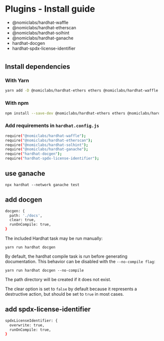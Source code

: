 
# Plugins - Install guide

- @nomiclabs/hardhat-waffle
- @nomiclabs/hardhat-etherscan
- @nomiclabs/hardhat-solhint
- @nomiclabs/hardhat-ganache
- hardhat-docgen
- hardhat-spdx-license-identifier

#

## Install dependencies

### With Yarn

```bash
yarn add -D @nomiclabs/hardhat-ethers ethers @nomiclabs/hardhat-waffle ethereum-waffle chai @nomiclabs/hardhat-etherscan @nomiclabs/hardhat-solhint @nomiclabs/hardhat-ganache hardhat-docgen hardhat-spdx-license-identifier
```

### With npm

```bash
npm install --save-dev @nomiclabs/hardhat-ethers ethers @nomiclabs/hardhat-waffle ethereum-waffle chai @nomiclabs/hardhat-etherscan @nomiclabs/hardhat-solhint @nomiclabs/hardhat-ganache hardhat-docgen hardhat-spdx-license-identifier
```

### Add requirements in `hardhat.config.js`

```bash
require("@nomiclabs/hardhat-waffle");
require("@nomiclabs/hardhat-etherscan");
require("@nomiclabs/hardhat-solhint");
require("@nomiclabs/hardhat-ganache");
require("hardhat-docgen");
require("hardhat-spdx-license-identifier");
```

## use ganache
``npx hardhat --network ganache test``

## add docgen

````bash
docgen: {
  path: './docs',
  clear: true,
  runOnCompile: true,
}
````

The included Hardhat task may be run manually:

`yarn run hardhat docgen`

By default, the hardhat compile task is run before generating documentation. This behavior can be disabled with the `--no-compile flag`:

`yarn run hardhat docgen --no-compile`

The path directory will be created if it does not exist.

The clear option is set to `false` by default because it represents a destructive action, but should be set to `true` in most cases.

## add spdx-license-identifier

````bash
spdxLicenseIdentifier: {
  overwrite: true,
  runOnCompile: true,
}
````
